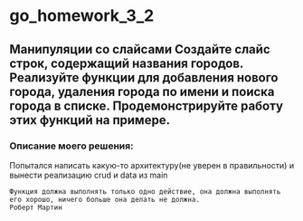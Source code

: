 # go_homework_3_2
## Манипуляции со слайсами Создайте слайс строк, содержащий названия городов. Реализуйте функции для добавления нового города, удаления города по имени и поиска города в списке. Продемонстрируйте работу этих функций на примере.

### Описание моего решения:
 Попытался написать какую-то архитектуру(не уверен в правильности) и вынести реализацию crud и data из main


    Функция должна выполнять только одно действие, она должна выполнять его хорошо, ничего больше она делать не должна. 
    Роберт Мартин
